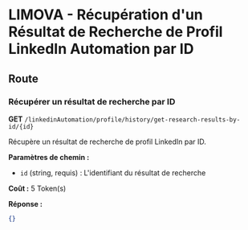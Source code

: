 # LIMOVA - Récupération d'un Résultat de Recherche de Profil LinkedIn Automation par ID

## Route

### Récupérer un résultat de recherche par ID
**GET** `/linkedinAutomation/profile/history/get-research-results-by-id/{id}`

Récupère un résultat de recherche de profil LinkedIn par ID.

**Paramètres de chemin :**
- `id` (string, requis) : L'identifiant du résultat de recherche

**Coût :** 5 Token(s)

**Réponse :**
```json
{}
``` 